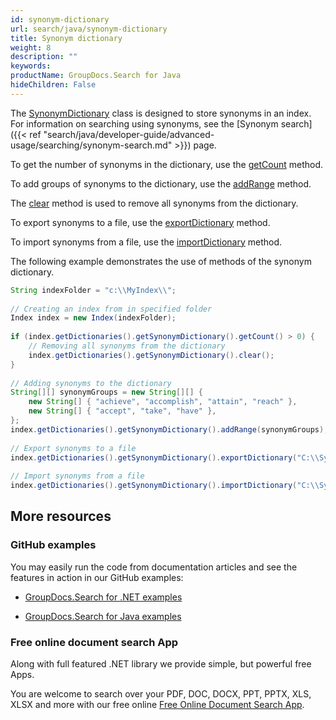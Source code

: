 ```yaml
---
id: synonym-dictionary
url: search/java/synonym-dictionary
title: Synonym dictionary
weight: 8
description: ""
keywords: 
productName: GroupDocs.Search for Java
hideChildren: False
---
```

The [SynonymDictionary](https://apireference.groupdocs.com/search/java/com.groupdocs.search.dictionaries/SynonymDictionary) class is designed to store synonyms in an index. For information on searching using synonyms, see the [Synonym search]({{< ref "search/java/developer-guide/advanced-usage/searching/synonym-search.md" >}}) page.

To get the number of synonyms in the dictionary, use the [getCount](https://apireference.groupdocs.com/search/java/com.groupdocs.search.dictionaries/SynonymDictionary#getCount()) method.

To add groups of synonyms to the dictionary, use the [addRange](https://apireference.groupdocs.com/search/java/com.groupdocs.search.dictionaries/SynonymDictionary#addRange(java.lang.Iterable)) method.

The [clear](https://apireference.groupdocs.com/search/java/com.groupdocs.search.dictionaries/SynonymDictionary#clear()) method is used to remove all synonyms from the dictionary.

To export synonyms to a file, use the [exportDictionary](https://apireference.groupdocs.com/search/java/com.groupdocs.search.dictionaries/DictionaryBase#exportDictionary(java.lang.String)) method.

To import synonyms from a file, use the [importDictionary](https://apireference.groupdocs.com/search/java/com.groupdocs.search.dictionaries/DictionaryBase#importDictionary(java.lang.String)) method.

The following example demonstrates the use of methods of the synonym dictionary.



```java
String indexFolder = "c:\\MyIndex\\";
 
// Creating an index from in specified folder
Index index = new Index(indexFolder);
 
if (index.getDictionaries().getSynonymDictionary().getCount() > 0) {
    // Removing all synonyms from the dictionary
    index.getDictionaries().getSynonymDictionary().clear();
}
 
// Adding synonyms to the dictionary
String[][] synonymGroups = new String[][] {
    new String[] { "achieve", "accomplish", "attain", "reach" },
    new String[] { "accept", "take", "have" },
};
index.getDictionaries().getSynonymDictionary().addRange(synonymGroups);
 
// Export synonyms to a file
index.getDictionaries().getSynonymDictionary().exportDictionary("C:\\Synonyms.dat");
 
// Import synonyms from a file
index.getDictionaries().getSynonymDictionary().importDictionary("C:\\Synonyms.dat");
```

## More resources

### GitHub examples

You may easily run the code from documentation articles and see the features in action in our GitHub examples:

*   [GroupDocs.Search for .NET examples](https://github.com/groupdocs-search/GroupDocs.Search-for-.NET)
    
*   [GroupDocs.Search for Java examples](https://github.com/groupdocs-search/GroupDocs.Search-for-Java)
    

### Free online document search App

Along with full featured .NET library we provide simple, but powerful free Apps.

You are welcome to search over your PDF, DOC, DOCX, PPT, PPTX, XLS, XLSX and more with our free online [Free Online Document Search App](https://products.groupdocs.app/search).
